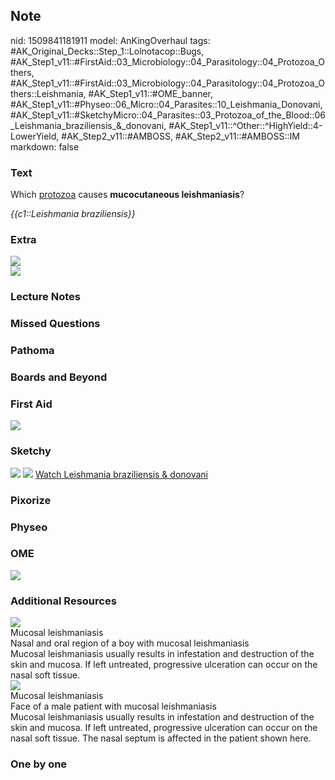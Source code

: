 ## Note
nid: 1509841181911
model: AnKingOverhaul
tags: #AK_Original_Decks::Step_1::Lolnotacop::Bugs, #AK_Step1_v11::#FirstAid::03_Microbiology::04_Parasitology::04_Protozoa_Others, #AK_Step1_v11::#FirstAid::03_Microbiology::04_Parasitology::04_Protozoa_Others::Leishmania, #AK_Step1_v11::#OME_banner, #AK_Step1_v11::#Physeo::06_Micro::04_Parasites::10_Leishmania_Donovani, #AK_Step1_v11::#SketchyMicro::04_Parasites::03_Protozoa_of_the_Blood::06_Leishmania_braziliensis_&_donovani, #AK_Step1_v11::^Other::^HighYield::4-LowerYield, #AK_Step2_v11::#AMBOSS, #AK_Step2_v11::#AMBOSS::IM
markdown: false

### Text
Which <u>protozoa</u> causes <b>mucocutaneous leishmaniasis</b>?
<div>
  <i>{{c1::Leishmania braziliensis}}</i>
</div>

### Extra
<img src="paste-56736517980637.jpg">
<div><img src="paste-56775172685958.jpg"></div>

### Lecture Notes


### Missed Questions


### Pathoma


### Boards and Beyond


### First Aid
<img src="tmpqcq1r1jm.png">

### Sketchy
<img src="paste-432756609777667.jpg"> <img src=
"paste-b54473e1f3a16c96f0c2f081847ec2eef7d0d782.png"> <a href=
"https://dashboard.sketchy.com/study/medical/courses/medical-microbiology/units/medical-microbiology-parasites/videos/medical-microbiology-parasites-protozoa-of-the-blood-leishmania-braziliensis-and-donovani?utm_source=anki&utm_medium=partnership&utm_campaign=february_update&utm_content=medical">
Watch Leishmania braziliensis & donovani</a>

### Pixorize


### Physeo


### OME
<div class="ome-widget">
  <a href="https://onlinemeded.org?ref=anki"><img src=
  "_OME_AnkiFlashcards_General_4.png"></a>
</div>

### Additional Resources
<img src="big_548714e83f0de.jpg">
<div>
  <div>
    Mucosal leishmaniasis
  </div>
</div>
<div>
  <div>
    <div>
      Nasal and oral region of a boy with mucosal leishmaniasis
    </div>
    <div>
      Mucosal leishmaniasis usually results in infestation and
      destruction of the skin and mucosa. If left untreated,
      progressive ulceration can occur on the nasal soft tissue.
    </div>
  </div>
</div>
<div><img src="big_548713c78465c.jpg"></div>
<div>
  <div>
    <div>
      Mucosal leishmaniasis
    </div>
  </div>
  <div>
    <div>
      <div>
        Face of a male patient with mucosal leishmaniasis
      </div>
      <div>
        Mucosal leishmaniasis usually results in infestation and
        destruction of the skin and mucosa. If left untreated,
        progressive ulceration can occur on the nasal soft tissue.
        The nasal septum is affected in the patient shown here.
      </div>
    </div>
  </div>
</div>

### One by one

